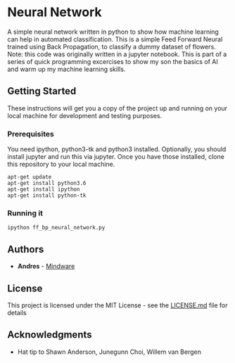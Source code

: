 # Neural Network

A simple neural network written in python to show how machine learning can help in automated classification. This is a simple Feed Forward Neural trained using Back Propagation, to classify a dummy dataset of flowers. Note: this code was originally written in a jupyter notebook. This is part of a series of quick programming excercises to show my son the basics of AI and warm up my machine learning skills. 
## Getting Started

These instructions will get you a copy of the project up and running on your local machine for development and testing purposes.

### Prerequisites

You need ipython, python3-tk and python3 installed. Optionally, you should install jupyter and run this via jupyter. Once you have those installed, clone this repository to your local machine.

```
apt-get update
apt-get install python3.6
apt-get install ipython
apt-get install python-tk
```

### Running it

```
ipython ff_bp_neural_network.py
```
## Authors

* **Andres** - [Mindware](https://github.com/mindware)

## License

This project is licensed under the MIT License - see the [LICENSE.md](LICENSE.md) file for details

## Acknowledgments

* Hat tip to Shawn Anderson, Junegunn Choi, Willem van Bergen

